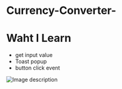 # Currency-Converter-
# Waht I Learn

* get input value 
* Toast popup
* button click event 

![Image description](https://i.ibb.co/d6qn9hC/ae8a9920-da46-4219-b31d-cc1ddd7ae598-1.png)